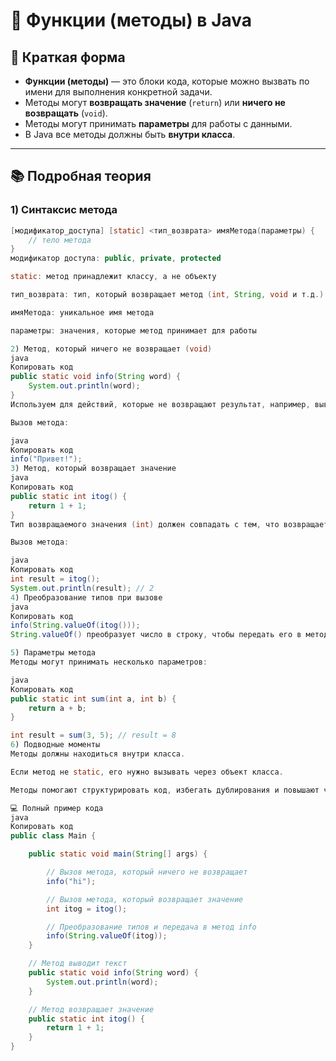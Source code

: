# 🔹 Функции (методы) в Java

## 📝 Краткая форма

- **Функции (методы)** — это блоки кода, которые можно вызвать по имени для выполнения конкретной задачи.  
- Методы могут **возвращать значение** (`return`) или **ничего не возвращать** (`void`).  
- Методы могут принимать **параметры** для работы с данными.  
- В Java все методы должны быть **внутри класса**.  

---

## 📚 Подробная теория

### 1) Синтаксис метода
```java
[модификатор_доступа] [static] <тип_возврата> имяМетода(параметры) {
    // тело метода
}
модификатор доступа: public, private, protected

static: метод принадлежит классу, а не объекту

тип_возврата: тип, который возвращает метод (int, String, void и т.д.)

имяМетода: уникальное имя метода

параметры: значения, которые метод принимает для работы

2) Метод, который ничего не возвращает (void)
java
Копировать код
public static void info(String word) {
    System.out.println(word);
}
Используем для действий, которые не возвращают результат, например, вывод текста.

Вызов метода:

java
Копировать код
info("Привет!");
3) Метод, который возвращает значение
java
Копировать код
public static int itog() {
    return 1 + 1;
}
Тип возвращаемого значения (int) должен совпадать с тем, что возвращается через return.

Вызов метода:

java
Копировать код
int result = itog();
System.out.println(result); // 2
4) Преобразование типов при вызове
java
Копировать код
info(String.valueOf(itog()));
String.valueOf() преобразует число в строку, чтобы передать его в метод, который принимает String.

5) Параметры метода
Методы могут принимать несколько параметров:

java
Копировать код
public static int sum(int a, int b) {
    return a + b;
}

int result = sum(3, 5); // result = 8
6) Подводные моменты
Методы должны находиться внутри класса.

Если метод не static, его нужно вызывать через объект класса.

Методы помогают структурировать код, избегать дублирования и повышают читаемость.

💻 Полный пример кода
java
Копировать код
public class Main {

    public static void main(String[] args) {

        // Вызов метода, который ничего не возвращает
        info("hi");

        // Вызов метода, который возвращает значение
        int itog = itog();

        // Преобразование типов и передача в метод info
        info(String.valueOf(itog));
    }

    // Метод выводит текст
    public static void info(String word) {
        System.out.println(word);
    }

    // Метод возвращает значение
    public static int itog() {
        return 1 + 1;
    }
}
